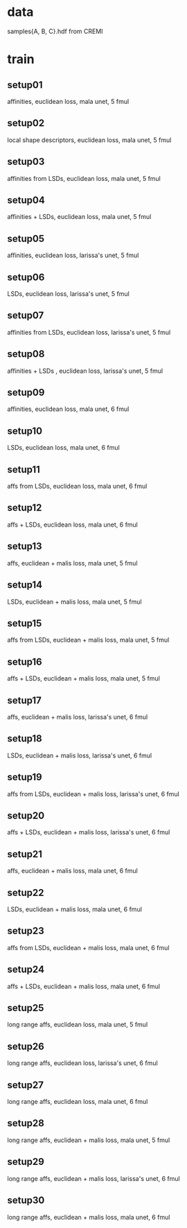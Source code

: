 # data

samples{A, B, C}.hdf from CREMI

# train

## setup01

affinities, euclidean loss, mala unet, 5 fmul 

## setup02

local shape descriptors, euclidean loss, mala unet, 5 fmul

## setup03

affinities from LSDs, euclidean loss, mala unet, 5 fmul

## setup04

affinities + LSDs, euclidean loss, mala unet, 5 fmul

## setup05

affinities, euclidean loss, larissa's unet, 5 fmul

## setup06

LSDs, euclidean loss, larissa's unet, 5 fmul

## setup07

affinities from LSDs, euclidean loss, larissa's unet, 5 fmul

## setup08

affinities + LSDs , euclidean loss, larissa's unet, 5 fmul

## setup09

affinities, euclidean loss, mala unet, 6 fmul

## setup10

LSDs, euclidean loss, mala unet, 6 fmul

## setup11

affs from LSDs, euclidean loss, mala unet, 6 fmul

## setup12

affs + LSDs, euclidean loss, mala unet, 6 fmul

## setup13

affs, euclidean + malis loss, mala unet, 5 fmul

## setup14

LSDs, euclidean + malis loss, mala unet, 5 fmul

## setup15

affs from LSDs, euclidean + malis loss, mala unet, 5 fmul

## setup16

affs + LSDs, euclidean + malis loss, mala unet, 5 fmul

## setup17

affs, euclidean + malis loss, larissa's unet, 6 fmul

## setup18

LSDs, euclidean + malis loss, larissa's unet, 6 fmul

## setup19

affs from LSDs, euclidean + malis loss, larissa's unet, 6 fmul

## setup20

affs + LSDs, euclidean + malis loss, larissa's unet, 6 fmul

## setup21

affs, euclidean + malis loss, mala unet, 6 fmul

## setup22

LSDs, euclidean + malis loss, mala unet, 6 fmul

## setup23

affs from LSDs, euclidean + malis loss, mala unet, 6 fmul

## setup24

affs + LSDs, euclidean + malis loss, mala unet, 6 fmul

## setup25

long range affs, euclidean loss, mala unet, 5 fmul

## setup26

long range affs, euclidean loss, larissa's unet, 6 fmul

## setup27

long range affs, euclidean loss, mala unet, 6 fmul

## setup28

long range affs, euclidean + malis loss, mala unet, 5 fmul

## setup29

long range affs, euclidean + malis loss, larissa's unet, 6 fmul

## setup30 

long range affs, euclidean + malis loss, mala unet, 6 fmul
